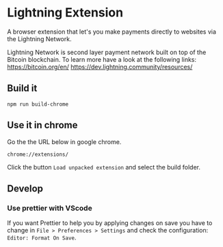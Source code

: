 # Lightning Extension

A browser extension that let's you make payments directly to websites via the Lightning Network.

Lightning Network is second layer payment network built on top of the Bitcoin blockchain. To learn more have a look at the following links:
https://bitcoin.org/en/
https://dev.lightning.community/resources/

## Build it

```
npm run build-chrome
```

## Use it in chrome

Go the the URL below in google chrome.

```
chrome://extensions/
```

Click the button `Load unpacked extension` and select the build folder.

## Develop

### Use prettier with VScode

If you want Prettier to help you by applying changes on save you have to change in `File > Preferences > Settings` and check the configuration: `Editor: Format On Save`.

